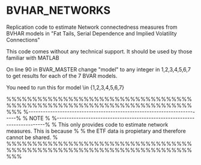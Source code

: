 # BVHAR_NETWORKS
Replication code to estimate Network connectedness measures from BVHAR models in "Fat Tails, Serial Dependence and Implied Volatility Connections"

This code comes without any technical support. It should be used by those familiar with MATLAB

On line 90 in BVAR_MASTER change "model" to any integer in 1,2,3,4,5,6,7 to get results
for each of the 7 BVAR models.

You need to run this for model \in {1,2,3,4,5,6,7}

%%%%%%%%%%%%%%%%%%%%%%%%%%%%%%%%%%%%%%%%%%%%%%%%%%%%%%%%%%%%%%%%%%%%%%%%%%%
%-------------------------------------------------------------------------%
%                                   NOTE                                  %
%-------------------------------------------------------------------------%
% This only provides code to estimate network measures. This is because   %
% the ETF data is propietary and therefore cannot be shared.              %
%%%%%%%%%%%%%%%%%%%%%%%%%%%%%%%%%%%%%%%%%%%%%%%%%%%%%%%%%%%%%%%%%%%%%%%%%%%

